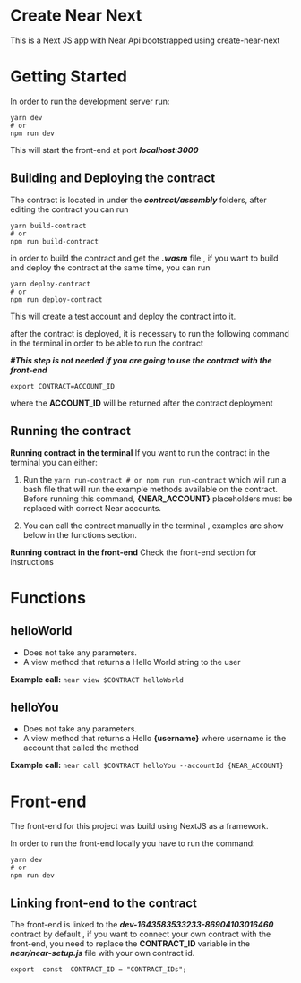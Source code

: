 
# Create Near Next

This is a Next JS app with Near Api bootstrapped using create-near-next

# Getting Started
In order to run the development server run:  

    yarn dev
    # or
    npm run dev
    
This will start the front-end at port ***localhost:3000***

## Building and Deploying the contract
The contract is located in under the ***contract/assembly*** folders, after editing the contract you can run

    yarn build-contract
    # or
    npm run build-contract
    
in order to build the contract and get the ***.wasm*** file , if you want to build and deploy the contract at the same time, you can run 

    yarn deploy-contract
    # or
    npm run deploy-contract
This will create a test account and deploy the contract into it.

after the contract is deployed, it is necessary to run the following command in the terminal in order to be able to run the contract

***#This step is not needed if you are going to use the contract with the front-end***

    export CONTRACT=ACCOUNT_ID
where the **ACCOUNT_ID** will be returned after the contract deployment

## Running the contract

**Running contract in the terminal**
If you want to run the contract in the terminal you can either:

 1. Run the `yarn run-contract # or npm run run-contract` which will run a bash file that will run the example methods available on the contract.
 Before running this command, **{NEAR_ACCOUNT}** placeholders must be replaced with correct Near accounts.
 
 3. You can call the contract manually in the terminal , examples are show below in the functions section.
 
**Running contract in the front-end**
Check the front-end section for instructions

# Functions
## helloWorld 

 - Does not take any parameters.
 - A view method that returns a Hello World string to the user
 

**Example call:**
`near view $CONTRACT helloWorld`


## helloYou

  - Does not take any parameters.
 - A view method that returns a Hello **{username}**  where username is the account that called the method

**Example call:**
`near call $CONTRACT helloYou --accountId {NEAR_ACCOUNT}`

# Front-end
The front-end for this project was build using NextJS as a framework.

In order to run the front-end locally you have to run the command:

    yarn dev
    # or
    npm run dev

 

## Linking front-end to the contract
The front-end is linked to the 	***dev-1643583533233-86904103016460*** contract by default ,  if you want to connect your own contract with the front-end, you need to replace the **CONTRACT_ID** variable in the ***near/near-setup.js*** file with your own contract id.

    export  const  CONTRACT_ID = "CONTRACT_IDs";

